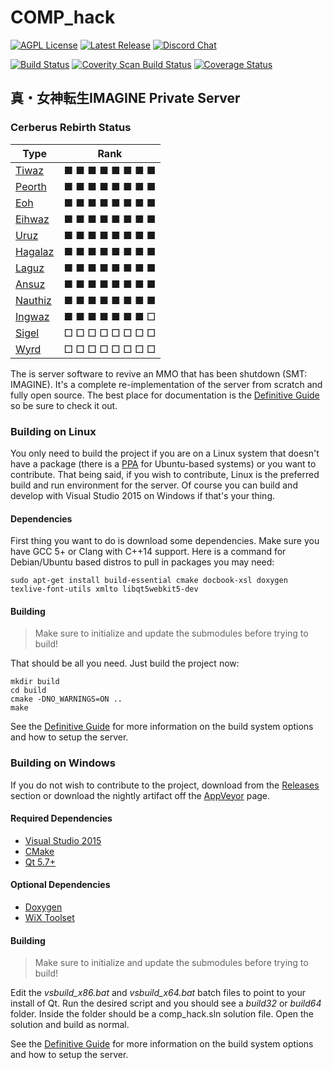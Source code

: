 # COMP\_hack #

[![AGPL License](http://img.shields.io/badge/license-AGPL-brightgreen.svg)](https://opensource.org/licenses/AGPL-3.0)
[![Latest Release](https://img.shields.io/github/downloads/comphack/comp_hack/v4.9.0-nauthiz/total.svg)](https://github.com/comphack/comp_hack/releases/tag/v4.9.0-nauthiz)
[![Discord Chat](https://img.shields.io/discord/322024695266541579.svg)](http://discord.gg/9jXeKcJ)

[![Build Status](https://travis-ci.com/comphack/comp_hack.svg?branch=develop)](https://travis-ci.com/comphack/comp_hack)
[![Coverity Scan Build Status](https://scan.coverity.com/projects/9671/badge.svg)](https://scan.coverity.com/projects/comphack-comp_hack)
[![Coverage Status](https://coveralls.io/repos/github/comphack/comp_hack/badge.svg?branch=develop)](https://coveralls.io/github/comphack/comp_hack?branch=develop)

## 真・女神転生IMAGINE Private Server ##

### Cerberus Rebirth Status ###
| Type                                                                           | Rank            |
| ------------------------------------------------------------------------------ | --------------- |
| [Tiwaz](https://github.com/comphack/comp_hack/wiki/Roadmap#cerberus-tiwaz)     | ■ ■ ■ ■ ■ ■ ■ ■ |
| [Peorth](https://github.com/comphack/comp_hack/wiki/Roadmap#cerberus-peorth)   | ■ ■ ■ ■ ■ ■ ■ ■ |
| [Eoh](https://github.com/comphack/comp_hack/wiki/Roadmap#cerberus-eoh)         | ■ ■ ■ ■ ■ ■ ■ ■ |
| [Eihwaz](https://github.com/comphack/comp_hack/wiki/Roadmap#cerberus-eihwaz)   | ■ ■ ■ ■ ■ ■ ■ ■ |
| [Uruz](https://github.com/comphack/comp_hack/wiki/Roadmap#cerberus-uruz)       | ■ ■ ■ ■ ■ ■ ■ ■ |
| [Hagalaz](https://github.com/comphack/comp_hack/wiki/Roadmap#cerberus-hagalaz) | ■ ■ ■ ■ ■ ■ ■ ■ |
| [Laguz](https://github.com/comphack/comp_hack/wiki/Roadmap#cerberus-laguz)     | ■ ■ ■ ■ ■ ■ ■ ■ |
| [Ansuz](https://github.com/comphack/comp_hack/wiki/Roadmap#cerberus-ansuz)     | ■ ■ ■ ■ ■ ■ ■ ■ |
| [Nauthiz](https://github.com/comphack/comp_hack/wiki/Roadmap#cerberus-nauthiz) | ■ ■ ■ ■ ■ ■ ■ ■ |
| [Ingwaz](https://github.com/comphack/comp_hack/wiki/Roadmap#cerberus-ingwaz)   | ■ ■ ■ ■ ■ ■ ■ □ |
| [Sigel](https://github.com/comphack/comp_hack/wiki/Roadmap#cerberus-sigel)     | □ □ □ □ □ □ □ □ |
| [Wyrd](https://github.com/comphack/comp_hack/wiki/Roadmap#cerberus-wyrd)       | □ □ □ □ □ □ □ □ |

The is server software to revive an MMO that has been shutdown (SMT: IMAGINE). It's a complete re-implementation of the server from scratch and fully open source. The best place for documentation is the [Definitive Guide](https://comphack.github.io/guide/) so be sure to check it out.

### Building on Linux ###

You only need to build the project if you are on a Linux system that doesn't have a package (there is a [PPA](https://launchpad.net/~compomega/+archive/ubuntu/comphack) for Ubuntu-based systems) or you want to contribute. That being said, if you wish to contribute, Linux is the preferred build and run environment for the server. Of course you can build and develop with Visual Studio 2015 on Windows if that's your thing.

#### Dependencies ####

First thing you want to do is download some dependencies. Make sure you have GCC 5+ or Clang with C++14 support. Here is a command for Debian/Ubuntu based distros to pull in packages you may need:
```
sudo apt-get install build-essential cmake docbook-xsl doxygen texlive-font-utils xmlto libqt5webkit5-dev
```

#### Building ####

> Make sure to initialize and update the submodules before trying to build!

That should be all you need. Just build the project now:
```
mkdir build
cd build
cmake -DNO_WARNINGS=ON ..
make
```

See the [Definitive Guide](https://comphack.github.io/guide/ch04s02.html) for more information on the build system options and how to setup the server.

### Building on Windows ###

If you do not wish to contribute to the project, download from the [Releases](https://github.com/comphack/comp_hack/releases) section or download the nightly artifact off the [AppVeyor](https://ci.appveyor.com/project/compomega/comp-hack/history) page.

#### Required Dependencies ####

* [Visual Studio 2015](https://visualstudio.microsoft.com/vs/older-downloads/)
* [CMake](https://cmake.org)
* [Qt 5.7+](https://www.qt.io)

#### Optional Dependencies ####

* [Doxygen](http://www.doxygen.nl)
* [WiX Toolset](http://wixtoolset.org)

#### Building ####

> Make sure to initialize and update the submodules before trying to build!

Edit the _vsbuild_x86.bat_ and _vsbuild_x64.bat_ batch files to point to your install of Qt. Run the desired script and you should see a _build32_ or _build64_ folder. Inside the folder should be a comp_hack.sln solution file. Open the solution and build as normal.

See the [Definitive Guide](https://comphack.github.io/guide/ch04s02.html) for more information on the build system options and how to setup the server.
